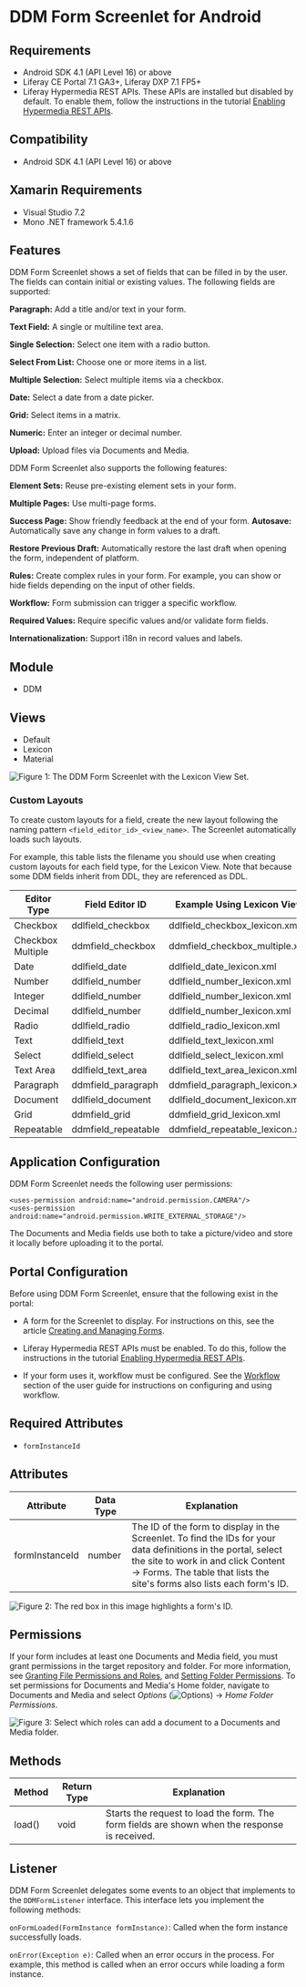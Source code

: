 # DDM Form Screenlet for Android [](id=ddm-form-screenlet-for-android)

## Requirements [](id=requirements)

-   Android SDK 4.1 (API Level 16) or above
-   Liferay CE Portal 7.1 GA3+, Liferay DXP 7.1 FP5+
-   Liferay Hypermedia REST APIs. These APIs are installed but disabled by 
    default. To enable them, follow the instructions in the tutorial 
    [Enabling Hypermedia REST APIs](/develop/tutorials/-/knowledge_base/7-1/enabling-hypermedia-rest-apis). 

## Compatibility [](id=compatibility)

-   Android SDK 4.1 (API Level 16) or above

## Xamarin Requirements [](id=xamarin-requirements)

-   Visual Studio 7.2
-   Mono .NET framework 5.4.1.6

## Features [](id=features)

DDM Form Screenlet shows a set of fields that can be filled in by the user. The 
fields can contain initial or existing values. The following fields are 
supported: 

**Paragraph:** Add a title and/or text in your form.

**Text Field:** A single or multiline text area.

**Single Selection:** Select one item with a radio button.

**Select From List:** Choose one or more items in a list.

**Multiple Selection:** Select multiple items via a checkbox.

**Date:** Select a date from a date picker.

**Grid:** Select items in a matrix.

**Numeric:** Enter an integer or decimal number.

**Upload:** Upload files via Documents and Media.

DDM Form Screenlet also supports the following features:

**Element Sets:** Reuse pre-existing element sets in your form. 

**Multiple Pages:** Use multi-page forms. 

**Success Page:** Show friendly feedback at the end of your form. 
**Autosave:** Automatically save any change in form values to a draft.

**Restore Previous Draft:** Automatically restore the last draft when 
opening the form, independent of platform.

**Rules:** Create complex rules in your form. For example, you can show or 
hide fields depending on the input of other fields.

**Workflow:** Form submission can trigger a specific workflow.

**Required Values:** Require specific values and/or validate form fields. 

**Internationalization:** Support i18n in record values and labels.

## Module [](id=module)

-   DDM

## Views [](id=views)

-   Default
-   Lexicon
-   Material

![Figure 1: The DDM Form Screenlet with the Lexicon View Set.](../../../images/screens-android-ddm-form-screenlet-lexicon-view.png)

### Custom Layouts [](id=custom-layouts)

To create custom layouts for a field, create the new layout following the naming 
pattern `<field_editor_id>_<view_name>`. The Screenlet automatically loads such 
layouts. 

For example, this table lists the filename you should use when creating custom 
layouts for each field type, for the Lexicon View. Note that because some DDM 
fields inherit from DDL, they are referenced as DDL. 

<table class="table table-striped table-bordered">
<thead>
<tr>
<th>Editor Type</th>
<th>Field Editor ID</th>
<th>Example Using Lexicon View</th>
</tr>
</thead>
<tbody>
<tr>
<td>Checkbox</td>
<td>ddlfield_checkbox</td>
<td>ddlfield_checkbox_lexicon.xml</td>
</tr>
<tr>
<td>Checkbox Multiple</td>
<td>ddmfield_checkbox</td>
<td>ddmfield_checkbox_multiple.xml</td>
</tr>
<tr>
<td>Date</td>
<td>ddlfield_date</td>
<td>ddlfield_date_lexicon.xml</td>
</tr>
<tr>
<td>Number</td>
<td>ddlfield_number</td>
<td>ddlfield_number_lexicon.xml</td>
</tr>
<tr>
<td>Integer</td>
<td>ddlfield_number</td>
<td>ddlfield_number_lexicon.xml</td>
</tr>
<tr>
<td>Decimal</td>
<td>ddlfield_number</td>
<td>ddlfield_number_lexicon.xml</td>
</tr>
<tr>
<td>Radio</td>
<td>ddlfield_radio</td>
<td>ddlfield_radio_lexicon.xml</td>
</tr>
<tr>
<td>Text</td>
<td>ddlfield_text</td>
<td>ddlfield_text_lexicon.xml</td>
</tr>
<tr>
<td>Select</td>
<td>ddlfield_select</td>
<td>ddlfield_select_lexicon.xml</td>
</tr>
<tr>
<td>Text Area</td>
<td>ddlfield_text_area</td>
<td>ddlfield_text_area_lexicon.xml</td>
</tr>
<tr>
<td>Paragraph</td>
<td>ddmfield_paragraph</td>
<td>ddmfield_paragraph_lexicon.xml</td>
</tr>
<tr>
<td>Document</td>
<td>ddlfield_document</td>
<td>ddlfield_document_lexicon.xml</td>
</tr>
<tr>
<td>Grid</td>
<td>ddmfield_grid</td>
<td>ddmfield_grid_lexicon.xml</td>
</tr>
<tr>
<td>Repeatable</td>
<td>ddmfield_repeatable</td>
<td>ddmfield_repeatable_lexicon.xml</td>
</tr>
</tbody>
</table>

## Application Configuration [](id=activity-configuration)

DDM Form Screenlet needs the following user permissions:

    <uses-permission android:name="android.permission.CAMERA"/>
    <uses-permission android:name="android.permission.WRITE_EXTERNAL_STORAGE"/>

The Documents and Media fields use both to take a picture/video and store it 
locally before uploading it to the portal. 

## Portal Configuration [](id=portal-configuration)

Before using DDM Form Screenlet, ensure that the following exist in the portal: 

-   A form for the Screenlet to display. For instructions on this, see the 
    article 
    [Creating and Managing Forms](/discover/portal/-/knowledge_base/7-1/creating-and-managing-forms). 

-   Liferay Hypermedia REST APIs must be enabled. To do this, follow the 
    instructions in the tutorial 
    [Enabling Hypermedia REST APIs](/develop/tutorials/-/knowledge_base/7-1/enabling-hypermedia-rest-apis). 

-   If your form uses it, workflow must be configured. See the 
    [Workflow](/discover/portal/-/knowledge_base/7-1/workflow) 
    section of the user guide for instructions on configuring and using 
    workflow. 

## Required Attributes [](id=required-attributes)

-   `formInstanceId`

## Attributes [](id=attributes)

<table class="table table-striped table-bordered">
<thead>
<tr>
<th>Attribute</th>
<th>Data Type</th>
<th>Explanation</th>
</tr>
</thead>
<tbody>
<tr>
<td>formInstanceId</td>
<td>number</td>
<td>The ID of the form to display in the Screenlet. To find the IDs for your data definitions in the portal, select the site to work in and click Content &rarr; Forms. The table that lists the site's forms also lists each form's ID.</td>
</tr>
</tbody>
</table>

![Figure 2: The red box in this image highlights a form's ID.](../../../images/screens-portal-ddm-form-id.png)

## Permissions [](id=permissions)

If your form includes at least one Documents and Media field, you must grant 
permissions in the target repository and folder. For more information, see 
[Granting File Permissions and Roles](/discover/portal/-/knowledge_base/7-1/adding-files-to-a-document-library#granting-file-permissions-and-roles), 
and 
[Setting Folder Permissions](/discover/portal/-/knowledge_base/7-1/creating-folders#setting-folder-permissions).
To set permissions for Documents and Media's Home folder, navigate to Documents 
and Media and select 
*Options* 
(![Options](../../../images/icon-options.png)) 
&rarr; *Home Folder Permissions*. 

![Figure 3: Select which roles can add a document to a Documents and Media folder.](../../../images/screens-portal-permission-folder-add.png)

## Methods [](id=methods)

<table class="table table-striped table-bordered">
<thead>
<tr>
<th>Method</th>
<th>Return Type</th>
<th>Explanation</th>
</tr>
</thead>
<tbody>
<tr>
<td>load()</td>
<td>void</td>
<td>Starts the request to load the form. The form fields are shown when the response is received.</td>
</tr>
</tbody>
</table>

## Listener [](id=listener)

DDM Form Screenlet delegates some events to an object that implements to the 
`DDMFormListener` interface. This interface lets you implement the following 
methods:

`onFormLoaded(FormInstance formInstance)`: Called when the form instance 
successfully loads. 

`onError(Exception e)`: Called when an error occurs in the process. For 
example, this method is called when an error occurs while loading a form 
instance. 
